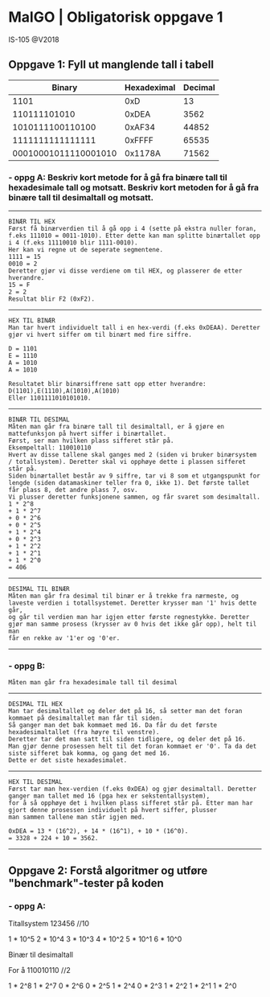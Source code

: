 # MalGO | Obligatorisk oppgave 1
IS-105 @V2018

## Oppgave 1: Fyll ut manglende tall i tabell

Binary|Hexadeximal|Decimal
---|---|---
1101|0xD|13
110111101010|0xDEA|3562
1010111100110100|0xAF34|44852
1111111111111111|0xFFFF|65535
00010001011110001010|0x1178A|71562

### - oppg A: Beskriv kort metode for å gå fra binære tall til hexadesimale tall og motsatt. Beskriv kort metoden for å gå fra binære tall til desimaltall og motsatt.

----------------------------------------------------------------------------------------------------------
	BINÆR TIL HEX
	Først få binærverdien til å gå opp i 4 (sette på ekstra nuller foran, f.eks 111010 = 0011-1010). Etter dette kan man splitte binærtallet opp i 4 (f.eks 11110010 blir 1111-0010). 
	Her kan vi regne ut de seperate segmentene.
	1111 = 15
	0010 = 2
	Deretter gjør vi disse verdiene om til HEX, og plasserer de etter hverandre.
	15 = F
	2 = 2
	Resultat blir F2 (0xF2).
----------------------------------------------------------------------------------------------------------
	HEX TIL BINÆR
	Man tar hvert individuelt tall i en hex-verdi (f.eks 0xDEAA). Deretter gjør vi hvert siffer om til binært med fire siffre.

	D = 1101
	E = 1110
	A = 1010
	A = 1010

	Resultatet blir binærsiffrene satt opp etter hverandre: D(1101),E(1110),A(1010),A(1010)
	Eller 1101111010101010.
----------------------------------------------------------------------------------------------------------
	BINÆR TIL DESIMAL
	Måten man går fra binære tall til desimaltall, er å gjøre en mattefunksjon på hvert siffer i binærtallet. 
	Først, ser man hvilken plass sifferet står på. 
	Eksempeltall: 110010110
	Hvert av disse tallene skal ganges med 2 (siden vi bruker binærsystem / totallsystem). Deretter skal vi opphøye dette i plassen sifferet står på.
	Siden binærtallet består av 9 siffre, tar vi 8 som et utgangspunkt for lengde (siden datamaskiner teller fra 0, ikke 1). Det første tallet får plass 8, det andre plass 7, osv. 
	Vi plusser deretter funksjonene sammen, og får svaret som desimaltall.
	1 * 2^8
	+ 1 * 2^7
	+ 0 * 2^6
	+ 0 * 2^5
	+ 1 * 2^4
	+ 0 * 2^3
	+ 1 * 2^2
	+ 1 * 2^1
	+ 1 * 2^0
	= 406
----------------------------------------------------------------------------------------------------------
	DESIMAL TIL BINÆR
	Måten man går fra desimal til binær er å trekke fra nærmeste, og laveste verdien i totallsystemet. Deretter krysser man '1' hvis dette går,
	og går til verdien man har igjen etter første regnestykke. Deretter gjør man samme prosess (krysser av 0 hvis det ikke går opp), helt til man
	får en rekke av '1'er og '0'er.
----------------------------------------------------------------------------------------------------------


### - oppg B: 

	Måten man går fra hexadesimale tall til desimal
----------------------------------------------------------------------------------------------------------
	DESIMAL TIL HEX
	Man tar desimaltallet og deler det på 16, så setter man det foran kommaet på desimaltallet man får til siden. 
	Så ganger man det bak kommaet med 16. Da får du det første hexadesimaltallet (fra høyre til venstre).
	Deretter tar det man satt til siden tidligere, og deler det på 16. 
	Man gjør denne prosessen helt til det foran kommaet er '0'. Ta da det siste sifferet bak komma, og gang det med 16. 
	Dette er det siste hexadesimalet. 
----------------------------------------------------------------------------------------------------------
	HEX TIL DESIMAL
	Først tar man hex-verdien (f.eks 0xDEA) og gjør desimaltall. Deretter ganger man tallet med 16 (pga hex er sekstentallsystem),
	for å så opphøye det i hvilken plass sifferet står på. Etter man har gjort denne prosessen individuelt på hvert siffer, plusser 
	man sammen tallene man står igjen med.

	0xDEA = 13 * (16^2), + 14 * (16^1), + 10 * (16^0).
	= 3328 + 224 + 10 = 3562.
----------------------------------------------------------------------------------------------------------

## Oppgave 2: Forstå algoritmer og utføre "benchmark"-tester på koden

### - oppg A:
	

Titallsystem
123456 //10

1 * 10^5
2 * 10^4
3 * 10^3
4 * 10^2
5 * 10^1
6 * 10^0

Binær til desimaltall 

For å 
110010110 //2

1 * 2^8
1 * 2^7
0 * 2^6
0 * 2^5
1 * 2^4
0 * 2^3
1 * 2^2
1 * 2^1
1 * 2^0
